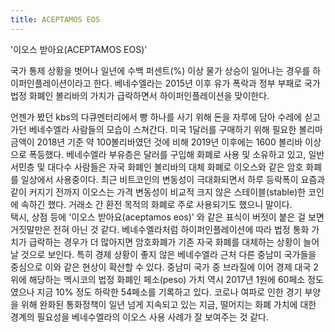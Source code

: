 ```yaml
---
title: ACEPTAMOS EOS
---
```


'이오스 받아요(ACEPTAMOS EOS)'
 

국가 통제 상황을 벗어나 일년에 수백 퍼센트(%) 이상 물가 상승이 일어나는 경우를 하이퍼인플레이션이라고 한다. 베네수엘라는 2015년 이후 유가 폭락과 정부 부패로 국가 법정 화폐인 볼리바의 가치가 급락하면서 하이퍼인플레이션을 맞이한다. 

언젠가 봤던 kbs의 다큐멘터리에서 빵 하나를 사기 위해 돈을 자루에 담아 수레에 싣고 가던 베네수엘라 사람들의 모습이 스쳐간다. 미국 1달러를 구매하기 위해 필요한 볼리마 금액이 2018년 기준 약 100볼리바였던 것에 비해 2019년 이후에는 1600 볼리바 이상으로 폭등했다. 베네수엘라 부유층은 달러를 구입해 화폐로 사용 및 소유하고 있고, 일반 서민층 및 대다수 사람들은 자국 화폐인 볼리바의 대체 화폐로 이오스와 같은 암호 화폐를 일상에서 사용중이다. 최근 비트코인의 변동성이 극대화되면서 하루 등락폭이 요즘과 같이 커지기 전까지 이오스는 가격 변동성이 비교적 크지 않은 스테이블(stable)한 코인에 속하긴 했다. 거래소 간 환전 목적의 화폐로 주로 사용되기도 했으니 말이다.  
택시, 상점 등에 '이오스 받아요(aceptamos eos)' 와 같은 표식이 버젓이 붙은 걸 보면 거짓말만은 전혀 아닌 것 같다.  베네수엘라처럼 하이퍼인플레이션에 따라 법정 통화 가치가 급락하는 경우가 더 많아지면 암호화폐가 기존 자국 화폐를 대체하는 상황이 늘어날 것으로 보인다. 특히 경제 상황이 좋지 않은 베네수엘라 근처 다른 중남미 국가들을 중심으로 이와 같은 현상이 확산할 수 있다. 중남미 국가 중 브라질에 이어 경제 대국 2위에 해당하는 멕시코의 법정 화폐인 페소(peso) 가치 역시 2017년 1원에 60페소 정도였으나 지금 10% 정도 하락한 54페소를 기록하고 있다. 코로나 여파로 인한 경기 부양을 위해 완화된 통화정책이 일년 넘게 지속되고 있는 지금, 떨어지는 화폐 가치에 대한 경계의 필요성을 베네수엘라의 이오스 사용 사례가 잘 보여주는 것 같다.
